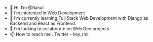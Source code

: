- 👋 Hi, I’m @Rahul
- 👀 I’m interested in Web Development
- 🌱 I’m currently learning Full Stack Web Development with Django as Backend and React as Frontend.
- 💞️ I’m looking to collaborate on Web Dev projects
- 📫 How to reach me : Twitter - hey_rmi

<!---
heyrmi/heyrmi is a ✨ special ✨ repository because its `README.md` (this file) appears on your GitHub profile.
You can click the Preview link to take a look at your changes.
--->
